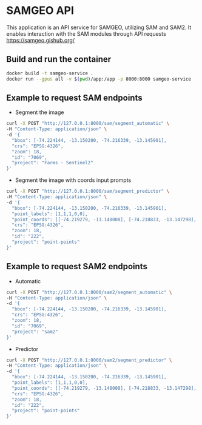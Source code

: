 # SAMGEO API

This application is an API service for SAMGEO, utilizing SAM and SAM2. It enables interaction with the SAM modules through API requests  https://samgeo.gishub.org/

## Build and run the container

```sh
docker build -t samgeo-service .
docker run --gpus all -v $(pwd)/app:/app -p 8000:8000 samgeo-service
```


## Example to request SAM endpoints

- Segment the image


```sh
curl -X POST "http://127.0.0.1:8000/sam/segment_automatic" \
-H "Content-Type: application/json" \
-d '{
  "bbox": [-74.224144, -13.150200, -74.216339, -13.145901],
  "crs": "EPSG:4326",
  "zoom": 18,
  "id": "7069",
  "project": "Farms - Sentinel2"
}'
```

- Segment the image with coords input prompts

```sh
curl -X POST "http://127.0.0.1:8000/sam/segment_predictor" \
-H "Content-Type: application/json" \
-d '{
  "bbox": [-74.224144, -13.150200, -74.216339, -13.145901],
  "point_labels": [1,1,1,0,0],
  "point_coords": [[-74.219279, -13.148008], [-74.218833, -13.147298], [-74.219690, -13.147226], [-74.219716, -13.147771], [-74.218953, -13.148197]],
  "crs": "EPSG:4326",
  "zoom": 18,
  "id": "222",
  "project": "point-points"
}'
```


## Example to request SAM2 endpoints

- Automatic


```sh
curl -X POST "http://127.0.0.1:8000/sam2/segment_automatic" \
-H "Content-Type: application/json" \
-d '{
  "bbox": [-74.224144, -13.150200, -74.216339, -13.145901],
  "crs": "EPSG:4326",
  "zoom": 18,
  "id": "7069",
  "project": "sam2"
}'
```


- Predictor


```sh
curl -X POST "http://127.0.0.1:8000/sam2/segment_predictor" \
-H "Content-Type: application/json" \
-d '{
  "bbox": [-74.224144, -13.150200, -74.216339, -13.145901],
  "point_labels": [1,1,1,0,0],
  "point_coords": [[-74.219279, -13.148008], [-74.218833, -13.147298], [-74.219690, -13.147226], [-74.219716, -13.147771], [-74.218953, -13.148197]],
  "crs": "EPSG:4326",
  "zoom": 18,
  "id": "222",
  "project": "point-points"
}'
```